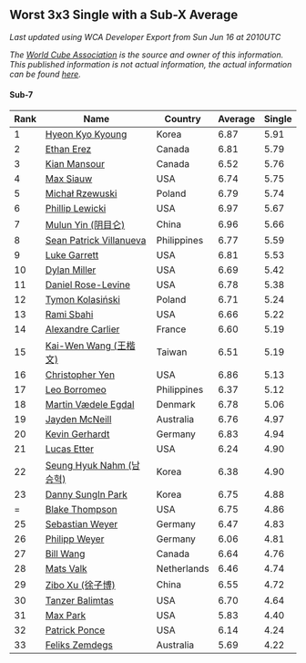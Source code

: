 ## Worst 3x3 Single with a Sub-X Average

*Last updated using WCA Developer Export from Sun Jun 16 at 2010UTC*

*The [World Cube Association](https://www.worldcubeassociation.org) is the source and owner of this information. This published information is not actual information, the actual information can be found [here](https://www.worldcubeassociation.org/results).*

#### Sub-7

|Rank|Name|Country|Average|Single|  
|--|--|--|--|--|  
|1|[Hyeon Kyo Kyoung](https://www.worldcubeassociation.org/persons/2013KYOU01)|Korea|6.87|5.91|  
|2|[Ethan Erez](https://www.worldcubeassociation.org/persons/2017EREZ01)|Canada|6.81|5.79|  
|3|[Kian Mansour](https://www.worldcubeassociation.org/persons/2015MANS03)|Canada|6.52|5.76|  
|4|[Max Siauw](https://www.worldcubeassociation.org/persons/2017SIAU02)|USA|6.74|5.75|  
|5|[Michał Rzewuski](https://www.worldcubeassociation.org/persons/2014RZEW01)|Poland|6.79|5.74|  
|6|[Phillip Lewicki](https://www.worldcubeassociation.org/persons/2012LEWI01)|USA|6.97|5.67|  
|7|[Mulun Yin (阴目仑)](https://www.worldcubeassociation.org/persons/2009YINM01)|China|6.96|5.66|  
|8|[Sean Patrick Villanueva](https://www.worldcubeassociation.org/persons/2017VILL41)|Philippines|6.77|5.59|  
|9|[Luke Garrett](https://www.worldcubeassociation.org/persons/2017GARR05)|USA|6.81|5.53|  
|10|[Dylan Miller](https://www.worldcubeassociation.org/persons/2015MILL01)|USA|6.69|5.42|  
|11|[Daniel Rose-Levine](https://www.worldcubeassociation.org/persons/2015ROSE01)|USA|6.78|5.38|  
|12|[Tymon Kolasiński](https://www.worldcubeassociation.org/persons/2016KOLA02)|Poland|6.71|5.24|  
|13|[Rami Sbahi](https://www.worldcubeassociation.org/persons/2011SBAH01)|USA|6.66|5.22|  
|14|[Alexandre Carlier](https://www.worldcubeassociation.org/persons/2012CARL03)|France|6.60|5.19|  
|15|[Kai-Wen Wang (王楷文)](https://www.worldcubeassociation.org/persons/2015WANG09)|Taiwan|6.51|5.19|  
|16|[Christopher Yen](https://www.worldcubeassociation.org/persons/2016YENC01)|USA|6.86|5.13|  
|17|[Leo Borromeo](https://www.worldcubeassociation.org/persons/2015BORR01)|Philippines|6.37|5.12|  
|18|[Martin Vædele Egdal](https://www.worldcubeassociation.org/persons/2013EGDA02)|Denmark|6.78|5.06|  
|19|[Jayden McNeill](https://www.worldcubeassociation.org/persons/2012MCNE01)|Australia|6.76|4.97|  
|20|[Kevin Gerhardt](https://www.worldcubeassociation.org/persons/2013GERH01)|Germany|6.83|4.94|  
|21|[Lucas Etter](https://www.worldcubeassociation.org/persons/2011ETTE01)|USA|6.24|4.90|  
|22|[Seung Hyuk Nahm (남승혁)](https://www.worldcubeassociation.org/persons/2013NAHM01)|Korea|6.38|4.90|  
|23|[Danny SungIn Park](https://www.worldcubeassociation.org/persons/2015PARK13)|Korea|6.75|4.88|  
|=|[Blake Thompson](https://www.worldcubeassociation.org/persons/2010THOM03)|USA|6.75|4.86|  
|25|[Sebastian Weyer](https://www.worldcubeassociation.org/persons/2010WEYE02)|Germany|6.47|4.83|  
|26|[Philipp Weyer](https://www.worldcubeassociation.org/persons/2010WEYE01)|Germany|6.06|4.81|  
|27|[Bill Wang](https://www.worldcubeassociation.org/persons/2010WANG68)|Canada|6.64|4.76|  
|28|[Mats Valk](https://www.worldcubeassociation.org/persons/2007VALK01)|Netherlands|6.46|4.74|  
|29|[Zibo Xu (徐子博)](https://www.worldcubeassociation.org/persons/2014XUZI01)|China|6.55|4.72|  
|30|[Tanzer Balimtas](https://www.worldcubeassociation.org/persons/2013BALI01)|USA|6.70|4.64|  
|31|[Max Park](https://www.worldcubeassociation.org/persons/2012PARK03)|USA|5.83|4.40|  
|32|[Patrick Ponce](https://www.worldcubeassociation.org/persons/2012PONC02)|USA|6.14|4.24|  
|33|[Feliks Zemdegs](https://www.worldcubeassociation.org/persons/2009ZEMD01)|Australia|5.69|4.22|  
